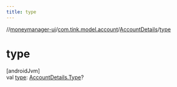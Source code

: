 ```yaml
---
title: type
---
```

//[moneymanager-ui](../../../index.html)/[com.tink.model.account](../index.html)/[AccountDetails](index.html)/[type](type.html)



# type



[androidJvm]\
val [type](type.html): [AccountDetails.Type](-type/index.html)?




